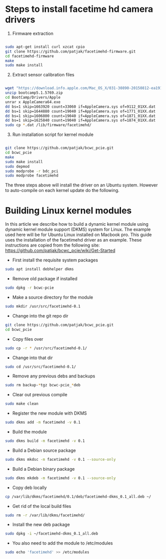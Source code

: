 Steps to install facetime hd camera drivers
===========================================

1.  Firmware extraction

``` bash

sudo apt-get install curl xzcat cpio
git clone https://github.com/patjak/facetimehd-firmware.git
cd facetimehd-firmware
make
sudo make install
```

2.  Extract sensor calibration files

``` bash

wget "https://download.info.apple.com/Mac_OS_X/031-30890-20150812-ea191174-4130-11e5-a125-930911ba098f/bootcamp5.1.5769.zip"
unzip bootcamp5.1.5769.zip
cd BootCamp/Drivers/Apple
unrar x AppleCamera64.exe
dd bs=1 skip=1663920 count=33060 if=AppleCamera.sys of=9112_01XX.dat
dd bs=1 skip=1644880 count=19040 if=AppleCamera.sys of=1771_01XX.dat
dd bs=1 skip=1606800 count=19040 if=AppleCamera.sys of=1871_01XX.dat
dd bs=1 skip=1625840 count=19040 if=AppleCamera.sys of=1874_01XX.dat
sudo cp *.dat /lib/firmware/facetimehd/
```

3.  Run installation script for kernel module

``` bash

git clone https://github.com/patjak/bcwc_pcie.git
cd bcwc_pcie
make
sudo make install
sudo depmod
sudo modprobe -r bdc_pci
sudo modprobe facetimehd
```

The three steps above will install the driver on an Ubuntu system.
However to auto-compile on each kernel update do the following.

Building Linux kernel modules
=============================

In this article we describe how to build a dynamic kernel module using
dynamic kernel module support (DKMS) system for Linux. The example used
here will be for Ubuntu Linux installed on Macbook pro. This guide uses
the installation of the facetimehd driver as an example. These instructions are
copied from the following site:
https://github.com/patjak/bcwc_pcie/wiki/Get-Started

-   First install the requisite system packages

``` bash
sudo apt install debhelper dkms
```

-   Remove old package if installed

``` bash
sudo dpkg -r bcwc-pcie
```

-   Make a source directory for the module

``` bash
sudo mkdir /usr/src/facetimehd-0.1
```

-   Change into the git repo dir

``` bash
git clone https://github.com/patjak/bcwc_pcie.git
cd bcwc_pcie
```

-   Copy files over

``` bash
sudo cp -r * /usr/src/facetimehd-0.1/
```

-   Change into that dir

``` bash
sudo cd /usr/src/facetimehd-0.1/
```

-   Remove any previous debs and backups

``` bash
sudo rm backup-*tgz bcwc-pcie_*deb
```

-   Clear out previous compile

``` bash
sudo make clean
```

-   Register the new module with DKMS

``` bash
sudo dkms add -m facetimehd -v 0.1
```

-   Build the module

``` bash
sudo dkms build -m facetimehd -v 0.1
```

-   Build a Debian source package

``` bash
sudo dkms mkdsc -m facetimehd -v 0.1 --source-only
```

-   Build a Debian binary package

``` bash
sudo dkms mkdeb -m facetimehd -v 0.1 --source-only
```

-   Copy deb locally

``` bash
cp /var/lib/dkms/facetimehd/0.1/deb/facetimehd-dkms_0.1_all.deb ~/
```

-   Get rid of the local build files

``` bash
sudo rm -r /var/lib/dkms/facetimehd/
```

-   Install the new deb package

``` bash
sudo dpkg -i ~/facetimehd-dkms_0.1_all.deb
```

- You also need to add the module to /etc/modules

```bash
sudo echo 'facetimehd' >> /etc/modules
```
